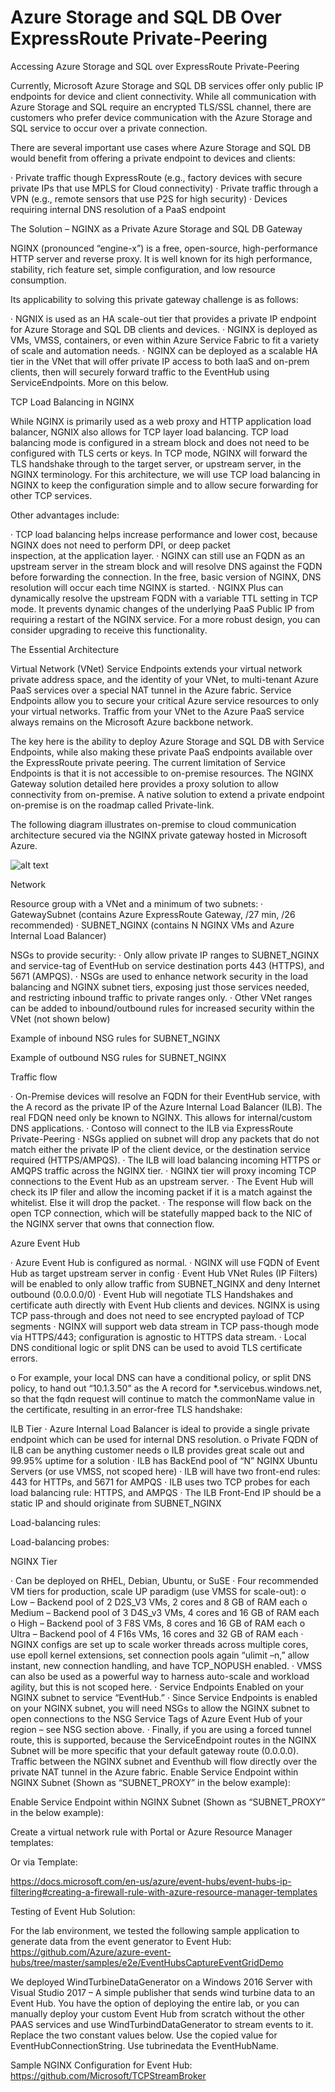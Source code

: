 # Azure Storage and SQL DB Over ExpressRoute Private-Peering 
Accessing Azure Storage and SQL over ExpressRoute Private-Peering

Currently, Microsoft Azure Storage and SQL DB services offer only public IP endpoints for device and
client connectivity.  While all communication with Azure Storage and SQL require an encrypted TLS/SSL
channel, there are customers who prefer device communication with the Azure Storage and SQL service to occur
over a private connection. 

There are several important use cases where Azure Storage and SQL DB would benefit from offering a private
endpoint to devices and clients:

·       Private traffic though ExpressRoute (e.g., factory devices with secure private IPs that use MPLS for Cloud connectivity)
·       Private traffic through a VPN (e.g., remote sensors that use P2S for high security)
·       Devices requiring internal DNS resolution of a PaaS endpoint

The Solution – NGINX as a Private Azure Storage and SQL DB Gateway

NGINX (pronounced “engine-x”) is a free, open-source, high-performance HTTP server and reverse
proxy.  It is well known for its high performance, stability, rich feature set, simple configuration, and
low resource consumption.

Its applicability to solving this private gateway challenge is as follows:

·       NGNIX is used as an HA scale-out tier that provides a private IP endpoint for Azure Storage and SQL DB clients and devices.
·       NGINX is deployed as VMs, VMSS, containers, or even within Azure Service Fabric to fit a variety of scale and automation needs.
·       NGINX can be deployed as a scalable HA tier in the VNet that will offer private IP access to both IaaS and on-prem clients, then         will securely forward traffic to the EventHub using ServiceEndpoints. More on this below.

TCP Load Balancing in NGINX

While NGINX is primarily used as a web proxy and HTTP application load balancer, NGNIX also
allows for TCP layer load balancing. TCP load balancing mode is configured in a stream block and
does not need to be configured with TLS certs or keys. In TCP mode, NGINX will forward the TLS
handshake through to the target server, or upstream server, in the NGINX terminology.  For this
architecture, we will use TCP load balancing in NGINX to keep the configuration simple and to
allow secure forwarding for other TCP services.

Other advantages include:

·       TCP load balancing helps increase performance and lower cost, because NGINX does not need to perform DPI, or deep packet      
        inspection, at the application layer.
·       NGINX can still use an FQDN as an upstream server in the stream block and will resolve DNS against the FQDN before forwarding 
        the connection. In the free, basic version of NGINX, DNS resolution will occur each time NGINX is started. 
·       NGINX Plus can dynamically resolve the upstream FQDN with a variable TTL setting in TCP mode. It prevents dynamic changes of the 
        underlying PaaS Public IP from requiring a restart of the NGINX service.  For a more robust design, you can consider upgrading 
        to receive this functionality.

The Essential Architecture

Virtual Network (VNet) Service Endpoints extends your virtual network private address space, and
the identity of your VNet, to multi-tenant Azure PaaS services over a special NAT tunnel in the
Azure fabric.  Service Endpoints allow you to secure your critical Azure service resources to only
your virtual networks. Traffic from your VNet to the Azure PaaS service always remains on the
Microsoft Azure backbone network.

The key here is the ability to deploy Azure Storage and SQL DB with Service Endpoints, while also making these
private PaaS endpoints available over the ExpressRoute private peering. The current limitation of
Service Endpoints is that it is not accessible to on-premise resources.  The NGINX Gateway solution
detailed here provides a proxy solution to allow connectivity from on-premise.  A native solution to
extend a private endpoint on-premise is on the roadmap called Private-link. 

The following diagram illustrates on-premise to cloud communication architecture secured via the
NGINX private gateway hosted in Microsoft Azure. 

![alt text](https://github.com/jwrightazure/lab/blob/master/images/sb.png)



Network

Resource group with a VNet and a minimum of two subnets:
·       GatewaySubnet (contains Azure ExpressRoute Gateway, /27 min, /26 recommended)
·       SUBNET_NGINX (contains N NGINX VMs and Azure Internal Load Balancer)

NSGs to provide security:
·       Only allow private IP ranges to SUBNET_NGINX and service-tag of EventHub on service destination ports 443 (HTTPS), and 5671 (AMPQS).
·       NSGs are used to enhance network security in the load balancing and NGINX subnet tiers, exposing just those services needed, and restricting inbound traffic to private ranges only.
·       Other VNet ranges can be added to inbound/outbound rules for increased security within the VNet (not shown below)


Example of inbound NSG rules for SUBNET_NGINX


Example of outbound NSG rules for SUBNET_NGINX


Traffic flow

·       On-Premise devices will resolve an FQDN for their EventHub service, with the A record as the private IP of the Azure Internal Load Balancer (ILB). The real FDQN need only be known to NGINX. This allows for internal/custom DNS applications.
·       Contoso will connect to the ILB via ExpressRoute Private-Peering
·       NSGs applied on subnet will drop any packets that do not match either the private IP of the client device, or the destination service required (HTTPS/AMPQS). 
·       The ILB will load balancing incoming HTTPS or AMQPS traffic across the NGINX tier.
·       NGINX tier will proxy incoming TCP connections to the Event Hub as an upstream server.
·       The Event Hub will check its IP filer and allow the incoming packet if it is a match against the whitelist. Else it will drop the packet.
·       The response will flow back on the open TCP connection, which will be statefully mapped back to the NIC of the NGINX server that owns that connection flow.

Azure Event Hub

·       Azure Event Hub is configured as normal.
·       NGINX will use FQDN of Event Hub as target upstream server in config
·       Event Hub VNet Rules (IP Filters) will be enabled to only allow traffic from SUBNET_NGINX and deny Internet outbound (0.0.0.0/0)
·       Event Hub will negotiate TLS Handshakes and certificate auth directly with Event Hub clients and devices. NGINX is using TCP pass-through and does not need to see encrypted payload of TCP segments
·       NGINX will support web data stream in TCP pass-though mode via HTTPS/443; configuration is agnostic to HTTPS data stream.
·       Local DNS conditional logic or split DNS can be used to avoid TLS certificate errors.

o   For example, your local DNS can have a conditional policy, or split DNS policy,  to hand out  “10.1.3.50” as the A record for *.servicebus.windows.net, so that the fqdn request will continue to match the commonName value in the certificate, resulting in an error-free TLS handshake:


ILB Tier
·       Azure Internal Load Balancer is ideal to provide a single private endpoint which can be used for internal DNS resolution.
o   Private FQDN of ILB can be anything customer needs
o   ILB provides great scale out and 99.95% uptime for a solution
·       ILB has BackEnd pool of “N” NGINX Ubuntu Servers (or use VMSS, not scoped here)
·       ILB will have two front-end rules: 443 for HTTPs, and 5671 for AMPQS
·       ILB uses two TCP probes for each load balancing rule: HTTPS, and AMPQS
·       The ILB Front-End IP should be a static IP and should originate from SUBNET_NGINX


Load-balancing rules:





Load-balancing probes:



NGINX Tier

·       Can be deployed on RHEL, Debian, Ubuntu, or SuSE
·       Four recommended VM tiers for production, scale UP paradigm (use VMSS for scale-out):
o   Low – Backend pool of 2 D2S_V3 VMs, 2 cores and 8 GB of RAM each
o   Medium – Backend pool of 3 D4S_v3 VMs, 4 cores and 16 GB of RAM each
o   High – Backend pool of 3 F8S VMs, 8 cores and 16 GB of RAM each
o   Ultra – Backend pool of 4 F16s VMs, 16 cores and 32 GB of RAM each
·       NGINX configs are set up to scale worker threads across multiple cores, use epoll kernel extensions, set connection pools again “ulimit –n,” allow instant, new connection handling, and have TCP_NOPUSH enabled.
·       VMSS can also be used as a powerful way to harness auto-scale and workload agility, but this is not scoped here.
·       Service Endpoints Enabled on your NGINX subnet to service “EventHub.”
·       Since Service Endpoints is enabled on your NGINX subnet, you will need NSGs to allow the NGINX subnet to open connections to the NSG Service Tags of Azure Event Hub of your region – see NSG section above.
·       Finally, if you are using a forced tunnel route, this is supported, because the ServiceEndpoint routes in the NGINX Subnet will be more specific that your default gateway route (0.0.0.0). Traffic between the NGINX subnet and Eventhub will flow directly over the private NAT tunnel in the Azure fabric. Enable Service Endpoint within NGINX Subnet (Shown as “SUBNET_PROXY” in the below example):


Enable Service Endpoint within NGINX Subnet (Shown as “SUBNET_PROXY” in the below example):

Create a virtual network rule with Portal or Azure Resource Manager templates:


Or via Template:


https://docs.microsoft.com/en-us/azure/event-hubs/event-hubs-ip-filtering#creating-a-firewall-rule-with-azure-resource-manager-templates

Testing of Event Hub Solution:

For the lab environment, we tested the following sample application to generate data from the event generator to Event Hub:  https://github.com/Azure/azure-event-hubs/tree/master/samples/e2e/EventHubsCaptureEventGridDemo

We deployed WindTurbineDataGenerator on a Windows 2016 Server with Visual Studio 2017 – A simple publisher that sends wind turbine data to an Event Hub.  You have the option of deploying the entire lab, or you can manually deploy your custom Event Hub from scratch without the other PAAS services and use WindTurbindDataGenerator to stream events to it.  Replace the two constant values below. Use the copied value for EventHubConnectionString. Use tubrinedata the EventHubName.






Sample NGINX Configuration for Event Hub:  https://github.com/Microsoft/TCPStreamBroker

